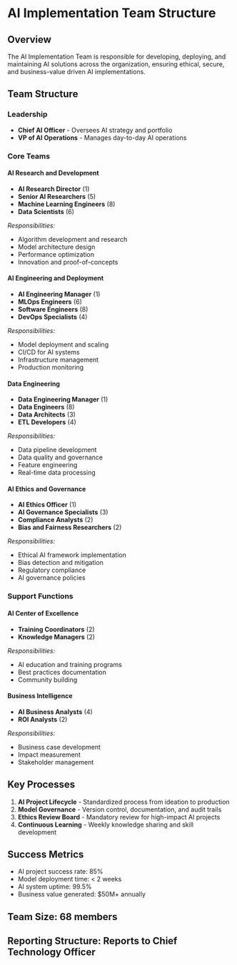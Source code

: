 # AI Implementation Team Structure

## Overview
The AI Implementation Team is responsible for developing, deploying, and maintaining AI solutions across the organization, ensuring ethical, secure, and business-value driven AI implementations.

## Team Structure

### Leadership
- **Chief AI Officer** - Oversees AI strategy and portfolio
- **VP of AI Operations** - Manages day-to-day AI operations

### Core Teams

#### AI Research and Development
- **AI Research Director** (1)
- **Senior AI Researchers** (5)
- **Machine Learning Engineers** (8)
- **Data Scientists** (6)

*Responsibilities:*
- Algorithm development and research
- Model architecture design
- Performance optimization
- Innovation and proof-of-concepts

#### AI Engineering and Deployment
- **AI Engineering Manager** (1)
- **MLOps Engineers** (6)
- **Software Engineers** (8)
- **DevOps Specialists** (4)

*Responsibilities:*
- Model deployment and scaling
- CI/CD for AI systems
- Infrastructure management
- Production monitoring

#### Data Engineering
- **Data Engineering Manager** (1)
- **Data Engineers** (8)
- **Data Architects** (3)
- **ETL Developers** (4)

*Responsibilities:*
- Data pipeline development
- Data quality and governance
- Feature engineering
- Real-time data processing

#### AI Ethics and Governance
- **AI Ethics Officer** (1)
- **AI Governance Specialists** (3)
- **Compliance Analysts** (2)
- **Bias and Fairness Researchers** (2)

*Responsibilities:*
- Ethical AI framework implementation
- Bias detection and mitigation
- Regulatory compliance
- AI governance policies

### Support Functions

#### AI Center of Excellence
- **Training Coordinators** (2)
- **Knowledge Managers** (2)

*Responsibilities:*
- AI education and training programs
- Best practices documentation
- Community building

#### Business Intelligence
- **AI Business Analysts** (4)
- **ROI Analysts** (2)

*Responsibilities:*
- Business case development
- Impact measurement
- Stakeholder management

## Key Processes
1. **AI Project Lifecycle** - Standardized process from ideation to production
2. **Model Governance** - Version control, documentation, and audit trails
3. **Ethics Review Board** - Mandatory review for high-impact AI projects
4. **Continuous Learning** - Weekly knowledge sharing and skill development

## Success Metrics
- AI project success rate: 85%
- Model deployment time: < 2 weeks
- AI system uptime: 99.5%
- Business value generated: $50M+ annually

## Team Size: 68 members
## Reporting Structure: Reports to Chief Technology Officer